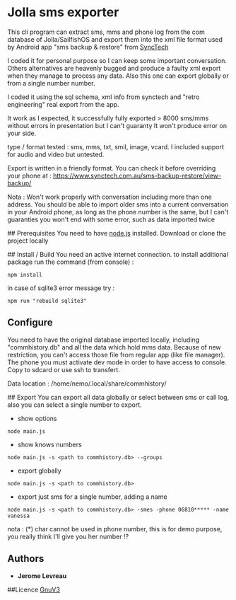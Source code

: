 # Jolla sms exporter
This cli program can extract sms, mms and phone log from the com database of Jolla/SailfishOS and export them
into the xml file format used by Android app "sms backup & restore" from [SyncTech](https://www.synctech.com.au/sms-backup-restore/)

I coded it for personal purpose so I can keep some important conversation. Others alternatives are heavenly bugged and produce a faulty xml export when they manage to process any data. Also this one can export globally or from a single number number.

I coded it using the sql schema, xml info from synctech and "retro engineering" real export from the app.

It work as I expected, it successfully fully exported > 8000 sms/mms without errors in presentation but I can't guaranty It won't produce error on your side.

type / format tested : sms, mms, txt, smil, image, vcard.
I included support for audio and video but untested.

Export is written in a friendly format.
You can check it before overriding your phone at : https://www.synctech.com.au/sms-backup-restore/view-backup/

Nota : 
Won't work properly with conversation including more than one address.
You should be able to import older sms into a current conversation in your Android phone, as long as the phone number is the same, but
I can't guaranties you won't end with some error, such as data imported twice

## Prerequisites
You need to have [node.js](https://nodejs.org) installed.
Download or clone the project locally

## Install / Build
You need an active internet connection.
to install additional package run the command (from console) :
```
npm install
```

in case of sqlite3 error message try :
```
npm run "rebuild sqlite3"
```

## Configure
You need to have the original database imported locally, including "commhistory.db" and all the data which hold mms data.
Because of new restriction, you can't access those file from regular app (like file manager). The phone you must activate dev mode in order to have access to console. Copy to sdcard or use ssh to transfert.

Data location : /home/nemo/.local/share/commhistory/

## Export
You can export all data globally or select between sms or call log, also you can select a single number to export.

* show options
```
node main.js 
```

* show knows numbers
```
node main.js -s <path to commhistory.db> --groups
```

* export globally
```
node main.js -s <path to commhistory.db>
```

* export just sms for a single number, adding a name
```
node main.js -s <path to commhistory.db> -smes -phone 06810***** -name vanessa
```
nota : (*) char cannot be used in phone number, this is for demo purpose, you really think I'll give you her number !?


## Authors
* **Jerome Levreau**

##Licence
[GnuV3](https://www.gnu.org/licenses/gpl-3.0.en.html)


